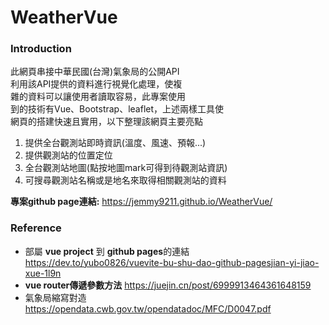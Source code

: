 # WeatherVue  
### Introduction  
此網頁串接中華民國(台灣)氣象局的公開API  
利用該API提供的資料進行視覺化處理，使複  
雜的資料可以讓使用者讀取容易，此專案使用  
到的技術有Vue、Bootstrap、leaflet，上述兩樣工具使  
網頁的搭建快速且實用，以下整理該網頁主要亮點  
1. 提供全台觀測站即時資訊(溫度、風速、預報...)  
2. 提供觀測站的位置定位
3. 全台觀測站地圖(點按地圖mark可得到待觀測站資訊)  
4. 可搜尋觀測站名稱或是地名來取得相關觀測站的資料  
  

**專案github page連結:** https://jemmy9211.github.io/WeatherVue/ 


### Reference
- 部屬 **vue project** 到 **github pages**的連結  
https://dev.to/yubo0826/vuevite-bu-shu-dao-github-pagesjian-yi-jiao-xue-1l9n  
- **vue router傳遞參數方法**
https://juejin.cn/post/6999913464361648159
- 氣象局縮寫對造  
https://opendata.cwb.gov.tw/opendatadoc/MFC/D0047.pdf
